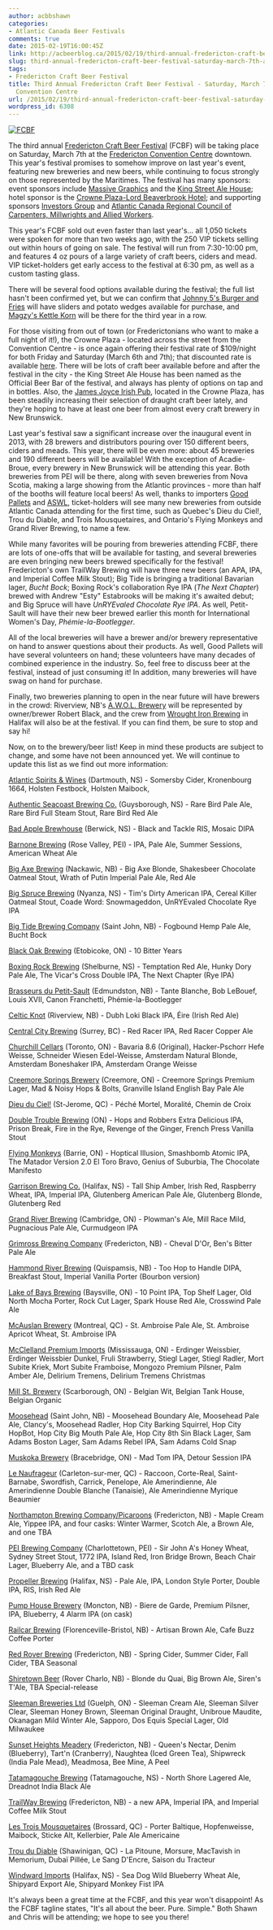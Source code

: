 ```yaml
---
author: acbbshawn
categories:
- Atlantic Canada Beer Festivals
comments: true
date: 2015-02-19T16:00:45Z
link: http://acbeerblog.ca/2015/02/19/third-annual-fredericton-craft-beer-festival-saturday-march-7th-at-the-fredericton-convention-centre/
slug: third-annual-fredericton-craft-beer-festival-saturday-march-7th-at-the-fredericton-convention-centre
tags:
- Fredericton Craft Beer Festival
title: Third Annual Fredericton Craft Beer Festival - Saturday, March 7th at the Fredericton
  Convention Centre
url: /2015/02/19/third-annual-fredericton-craft-beer-festival-saturday-march-7th-at-the-fredericton-convention-centre/
wordpress_id: 6308
---
```


[![FCBF](http://acbeerblog.ca/wp-content/uploads/2013/03/278011_384399348319884_1214915371_o-300x300.png)](http://acbeerblog.ca/wp-content/uploads/2013/03/278011_384399348319884_1214915371_o.png)

The third annual [Fredericton Craft Beer Festival](http://www.frederictoncraftbeerfestival.com/) (FCBF) will be taking place on Saturday, March 7th at the [Fredericton Convention Centre](http://www.frederictonconventions.ca/) downtown. This year's festival promises to somehow improve on last year's event, featuring new breweries and new beers, while continuing to focus strongly on those represented by the Maritimes. The festival has many sponsors: event sponsors include [Massive Graphics](http://www.massivegraphics.ca/) and the [King Street Ale House](http://thekingstreetalehouse.ca/); hotel sponsor is the [Crowne Plaza-Lord Beaverbrook Hotel](https://www.google.ca/url?sa=t&rct=j&q=&esrc=s&source=web&cd=2&cad=rja&uact=8&ved=0CEMQFjAB&url=http%3A%2F%2Fwww.cpfredericton.com%2F&ei=bHfiVJKbIcKyggSLpYDQAg&usg=AFQjCNGSgJHlD5EnxWCXgBzcBIl_hoO04w&sig2=amxkMe-x3u0SQNMgII0Vgw&bvm=bv.85970519,d.eXY); and supporting sponsors [Investors Group](http://www.investorsgroup.com/en/default.aspx) and [Atlantic Canada Regional Council of Carpenters, Millwrights and Allied Workers](http://www.acrc.ca/).

This year's FCBF sold out even faster than last year's... all 1,050 tickets were spoken for more than two weeks ago, with the 250 VIP tickets selling out within hours of going on sale. The festival will run from 7:30-10:00 pm, and features 4 oz pours of a large variety of craft beers, ciders and mead. VIP ticket-holders get early access to the festival at 6:30 pm, as well as a custom tasting glass.

There will be several food options available during the festival; the full list hasn't been confirmed yet, but we can confirm that [Johnny 5's Burger and Fries](https://www.facebook.com/johnny5sburgers) will have sliders and potato wedges available for purchase, and [Magzy's Kettle Korn](https://www.facebook.com/MagzysKettleKorn) will be there for the third year in a row.

For those visiting from out of town (or Frederictonians who want to make a full night of it!), the Crowne Plaza - located across the street from the Convention Centre - is once again offering their festival rate of $109/night for both Friday and Saturday (March 6th and 7th); that discounted rate is available [here](https://resweb.passkey.com/Resweb.do?mode=welcome_ei_new&eventID=12757237&utm_source=55344&utm_medium=email&utm_campaign=47574431). There will be lots of craft beer available before and after the festival in the city - the King Street Ale House has been named as the Official Beer Bar of the festival, and always has plenty of options on tap and in bottles. Also, the [James Joyce Irish Pub](https://www.facebook.com/FoodatTheCrownDowntown), located in the Crowne Plaza, has been steadily increasing their selection of draught craft beer lately, and they're hoping to have at least one beer from almost every craft brewery in New Brunswick.

Last year's festival saw a significant increase over the inaugural event in 2013, with 28 brewers and distributors pouring over 150 different beers, ciders and meads. This year, there will be even more: about 45 breweries and 190 different beers will be available! With the exception of Acadie-Broue, every brewery in New Brunswick will be attending this year. Both breweries from PEI will be there, along with seven breweries from Nova Scotia, making a large showing from the Atlantic provinces - more than half of the booths will feature local beers! As well, thanks to importers [Good Pallets](https://twitter.com/goodpallets) and [ASWL](http://www.aswl.ca/), ticket-holders will see many new breweries from outside Atlantic Canada attending for the first time, such as Quebec's Dieu du Ciel!, Trou du Diable, and Trois Mousquetaires, and Ontario's Flying Monkeys and Grand River Brewing, to name a few.

While many favorites will be pouring from breweries attending FCBF, there are lots of one-offs that will be available for tasting, and several breweries are even bringing new beers brewed specifically for the festival! Fredericton's own TrailWay Brewing will have three new beers (an APA, IPA, and Imperial Coffee Milk Stout); Big Tide is bringing a traditional Bavarian lager, _Bucht Bock_; Boxing Rock's collaboration Rye IPA (_The Next Chapter_) brewed with Andrew "Esty" Estabrooks will be making it's awaited debut; and Big Spruce will have _UnRYEvaled Chocolate Rye IPA_. As well, Petit-Sault will have their new beer brewed earlier this month for International Women's Day, _Phémie-la-Bootlegger_.

All of the local breweries will have a brewer and/or brewery representative on hand to answer questions about their products. As well, Good Pallets will have several volunteers on hand; these volunteers have many decades of combined experience in the industry. So, feel free to discuss beer at the festival, instead of just consuming it! In addition, many breweries will have swag on hand for purchase.

Finally, two breweries planning to open in the near future will have brewers in the crowd: Riverview, NB's [A.W.O.L. Brewery](https://www.facebook.com/awolbrew) will be represented by owner/brewer Robert Black, and the crew from [Wrought Iron Brewing](https://www.facebook.com/wroughtironbrewing) in Halifax will also be at the festival. If you can find them, be sure to stop and say hi!

Now, on to the brewery/beer list!  Keep in mind these products are subject to change, and some have not been announced yet. We will continue to update this list as we find out more information:

[Atlantic Spirits & Wines](http://www.aswl.ca/) (Dartmouth, NS) - Somersby Cider, Kronenbourg 1664, Holsten Festbock, Holsten Maibock,


[Authentic Seacoast Brewing Co.](http://www.rarebirdbeer.com/) (Guysborough, NS) - Rare Bird Pale Ale, Rare Bird Full Steam Stout, Rare Bird Red Ale

[Bad Apple Brewhouse](https://www.facebook.com/badapplebrewhouse) (Berwick, NS) - Black and Tackle RIS, Mosaic DIPA

[Barnone Brewing](https://www.facebook.com/BarNone.Brewing) (Rose Valley, PEI) - IPA, Pale Ale, Summer Sessions, American Wheat Ale

[Big Axe Brewing](https://www.facebook.com/BigAxeBrewery) (Nackawic, NB) - Big Axe Blonde, Shakesbeer Chocolate Oatmeal Stout, Wrath of Putin Imperial Pale Ale, Red Ale

[Big Spruce Brewing](https://www.facebook.com/BigSpruceBrewing) (Nyanza, NS) - Tim's Dirty American IPA, Cereal Killer Oatmeal Stout, Coade Word: Snowmageddon, UnRYEvaled Chocolate Rye IPA

[Big Tide Brewing Company](http://www.bigtidebrew.com/) (Saint John, NB) - Fogbound Hemp Pale Ale, Bucht Bock

[Black Oak Brewing](http://www.blackoakbeer.com/) (Etobicoke, ON) - 10 Bitter Years

[Boxing Rock Brewing](http://www.boxingrock.ca/) (Shelburne, NS) - Temptation Red Ale, Hunky Dory Pale Ale, The Vicar's Cross Double IPA, The Next Chapter (Rye IPA)

[Brasseurs du Petit-Sault](http://brasseurspetitsault.com/) (Edmundston, NB) - Tante Blanche, Bob LeBouef, Louis XVII, Canon Franchetti, Phémie-la-Bootlegger

[Celtic Knot](https://www.facebook.com/CelticKnotBrewing) (Riverview, NB) - Dubh Loki Black IPA, Éire (Irish Red Ale)

[Central City Brewing](http://centralcitybrewing.com/) (Surrey, BC) - Red Racer IPA, Red Racer Copper Ale

[Churchill Cellars](http://www1.churchillcellars.com/) (Toronto, ON) - Bavaria 8.6 (Original), Hacker-Pschorr Hefe Weisse, Schneider Wiesen Edel-Weisse, Amsterdam Natural Blonde, Amsterdam Boneshaker IPA, Amsterdam Orange Weisse

[Creemore Springs Brewery](http://www.creemoresprings.com/en/Home.aspx) (Creemore, ON) - Creemore Springs Premium Lager, Mad & Noisy Hops & Bolts, Granville Island English Bay Pale Ale

[Dieu du Ciel!](http://www.dieuduciel.com/) (St-Jerome, QC) - Péché Mortel, Moralité, Chemin de Croix

[Double Trouble Brewing](http://doubletroublebrewing.com/) (ON) - Hops and Robbers Extra Delicious IPA, Prison Break, Fire in the Rye, Revenge of the Ginger, French Press Vanilla Stout

[Flying Monkeys](http://www.theflyingmonkeys.ca/) (Barrie, ON) - Hoptical Illusion, Smashbomb Atomic IPA, The Matador Version 2.0 El Toro Bravo, Genius of Suburbia, The Chocolate Manifesto

[Garrison Brewing Co.](http://www.garrisonbrewing.com/) (Halifax, NS) - Tall Ship Amber, Irish Red, Raspberry Wheat, IPA, Imperial IPA, Glutenberg American Pale Ale, Glutenberg Blonde, Glutenberg Red

[Grand River Brewing](http://grandriverbrewing.com/) (Cambridge, ON) - Plowman's Ale, Mill Race Mild, Pugnacious Pale Ale, Curmudgeon IPA

[Grimross Brewing Company](https://www.facebook.com/pages/Grimross-Brewing-Co/110264115801307) (Fredericton, NB) - Cheval D'Or, Ben's Bitter Pale Ale

[Hammond River Brewing](https://www.facebook.com/hammondriverbrewery) (Quispamsis, NB) - Too Hop to Handle DIPA, Breakfast Stout, Imperial Vanilla Porter (Bourbon version)

[Lake of Bays Brewing](http://lakeofbaysbrewing.ca/) (Baysville, ON) - 10 Point IPA, Top Shelf Lager, Old North Mocha Porter, Rock Cut Lager, Spark House Red Ale, Crosswind Pale Ale

[McAuslan Brewery](http://mcauslan.com/en/) (Montreal, QC) - St. Ambroise Pale Ale, St. Ambroise Apricot Wheat, St. Ambroise IPA

[McClelland Premium Imports](http://www.mcclellandbeers.ca/) (Mississauga, ON) - Erdinger Weissbier, Erdinger Weissbier Dunkel, Fruli Strawberry, Stiegl Lager, Stiegl Radler, Mort Subite Kriek, Mort Subite Framboise, Mongozo Premium Pilsner, Palm Amber Ale, Delirium Tremens, Delirium Tremens Christmas

[Mill St. Brewery](http://millstreetbrewery.com/) (Scarborough, ON) - Belgian Wit, Belgian Tank House, Belgian Organic

[Moosehead](http://moosehead.ca/) (Saint John, NB) - Moosehead Boundary Ale, Moosehead Pale Ale, Clancy's, Moosehead Radler, Hop City Barking Squirrel, Hop City HopBot, Hop City Big Mouth Pale Ale, Hop City 8th Sin Black Lager, Sam Adams Boston Lager, Sam Adams Rebel IPA, Sam Adams Cold Snap

[Muskoka Brewery](http://www.muskokabrewery.com/) (Bracebridge, ON) - Mad Tom IPA, Detour Session IPA

[Le Naufrageur](http://www.lenaufrageur.com/) (Carleton-sur-mer, QC) - Raccoon, Corte-Real, Saint-Barnabe, Swordfish, Carrick, Penelope, Ale Amerindienne, Ale Amerindienne Double Blanche (Tanaisie), Ale Amerindienne Myrique Beaumier

[Northampton Brewing Company/Picaroons](https://www.facebook.com/picaroons) (Fredericton, NB) - Maple Cream Ale, Yippee IPA, and four casks: Winter Warmer, Scotch Ale, a Brown Ale, and one TBA

[PEI Brewing Company](http://peibrewingcompany.com/) (Charlottetown, PEI) - Sir John A's Honey Wheat, Sydney Street Stout, 1772 IPA, Island Red, Iron Bridge Brown, Beach Chair Lager, Blueberry Ale, and a TBD cask

[Propeller Brewing](http://www.drinkpropeller.ca/) (Halifax, NS) - Pale Ale, IPA, London Style Porter, Double IPA, RIS, Irish Red Ale

[Pump House Brewery](http://beer.pumphousebrewery.ca/) (Moncton, NB) - Biere de Garde, Premium Pilsner, IPA, Blueberry, 4 Alarm IPA (on cask)

[Railcar Brewing](http://railcarbrewing.com/) (Florenceville-Bristol, NB) - Artisan Brown Ale, Cafe Buzz Coffee Porter

[Red Rover Brewing](http://www.redroverbrew.com/) (Fredericton, NB) - Spring Cider, Summer Cider, Fall Cider, TBA Seasonal

[Shiretown Beer](https://www.facebook.com/shiretown) (Rover Charlo, NB) - Blonde du Quai, Big Brown Ale, Siren's T'Ale, TBA Special-release

[Sleeman Breweries Ltd](http://www.sleeman.ca) (Guelph, ON) - Sleeman Cream Ale, Sleeman Silver Clear, Sleeman Honey Brown, Sleeman Original Draught, Unibroue Maudite, Okanagan Mild Winter Ale, Sapporo, Dos Equis Special Lager, Old Milwaukee

[Sunset Heights Meadery](https://www.facebook.com/SunsetHeightsMeadery) (Fredericton, NB) - Queen's Nectar, Denim (Blueberry), Tart'n (Cranberry), Naughtea (Iced Green Tea), Shipwreck (India Pale Mead), Meadmosa, Bee Mine, A Peel

[Tatamagouche Brewing](http://tatabrew.com/) (Tatamagouche, NS) - North Shore Lagered Ale, Dreadnot India Black Ale

[TrailWay Brewing](https://www.facebook.com/trailwaybrewing) (Fredericton, NB) - a new APA, Imperial IPA, and Imperial Coffee Milk Stout

[Les Trois Mousquetaires](http://www.lestroismousquetaires.ca/en/) (Brossard, QC) - Porter Baltique, Hopfenweisse, Maibock, Sticke Alt, Kellerbier, Pale Ale Americaine

[Trou du Diable](http://troududiable.com/) (Shawinigan, QC) - La Pitoune, Morsure, MacTavish in Memorium, Dubaï Pillée, Le Sang D'Encre, Saison du Tracteur

[Windward Imports](http://www.windwardimports.com/) (Halifax, NS) - Sea Dog Wild Blueberry Wheat Ale, Shipyard Export Ale, Shipyard Monkey Fist IPA

It's always been a great time at the FCBF, and this year won't disappoint! As the FCBF tagline states, "It's all about the beer. Pure. Simple." Both Shawn and Chris will be attending; we hope to see you there!
